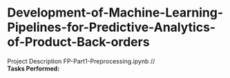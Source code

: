 # Development-of-Machine-Learning-Pipelines-for-Predictive-Analytics-of-Product-Back-orders

Project Description
FP-Part1-Preprocessing.ipynb // <br>
**Tasks Performed:**

